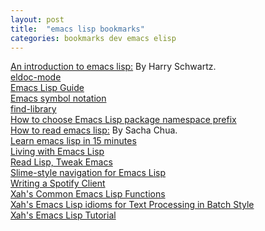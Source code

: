 ```yaml
---
layout: post
title:  "emacs lisp bookmarks"
categories: bookmarks dev emacs elisp
---
```

[An introduction to emacs lisp:](http://harryrschwartz.com/2014/04/08/an-introduction-to-emacs-lisp.html) By Harry Schwartz.  
[eldoc-mode](http://www.emacswiki.org/emacs/ElDoc)  
[Emacs Lisp Guide](https://github.com/abo-abo/elisp-guide)  
[Emacs symbol notation](http://www.emacswiki.org/emacs/EmacsSymbolNotation)  
[find-library](http://www.emacswiki.org/emacs/find-library.el)  
[How to choose Emacs Lisp package namespace prefix](https://yoo2080.wordpress.com/2013/09/22/how-to-choose-emacs-lisp-package-namespace-prefix)  
[How to read emacs lisp:](http://emacslife.com/how-to-read-emacs-lisp.html) By Sacha Chua.  
[Learn emacs lisp in 15 minutes](http://bzg.fr/learn-emacs-lisp-in-15-minutes.html)  
[Living with Emacs Lisp](https://yoo2080.wordpress.com/2013/08/07/living-with-emacs-lisp)  
[Read Lisp, Tweak Emacs](http://emacslife.com/how-to-read-emacs-lisp.html)  
[Slime-style navigation for Emacs Lisp](https://github.com/purcell/elisp-slime-nav)  
[Writing a Spotify Client](https://www.youtube.com/watch?v=XjKtkEMUYGc&feature=youtu.be)  
[Xah's Common Emacs Lisp Functions](http://ergoemacs.org/emacs/elisp_common_functions.html)  
[Xah's Emacs Lisp idioms for Text Processing in Batch Style](http://ergoemacs.org/emacs/elisp_idioms_batch.html)  
[Xah's Emacs Lisp Tutorial](http://ergoemacs.org/emacs/elisp.html)  
